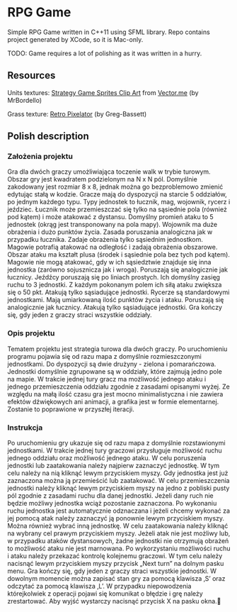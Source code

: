# RPG Game

Simple RPG Game written in C++11 using SFML library. Repo contains project generated by XCode, so it is Mac-only.

TODO: Game requires a lot of polishing as it was written in a hurry.

## Resources

Units textures: [Strategy Game Sprites Clip Art](http://pl.vector.me/browse/136985/strategy_game_sprites_clip_art) from [Vector.me](http://vector.me") (by MrBordello)

Grass texture: [Retro Pixelator](https://forum.unity3d.com/threads/released-free-texture-a-day-retro-pixelator-give-your-textures-that-retro-look.330649/) (by Greg-Bassett)

## Polish description

### Założenia projektu
Gra dla dwóch graczy umożliwiająca toczenie walk w trybie turowym.
Obszar gry jest kwadratem podzielonym na N x N pól.
Domyślnie zakodowany jest rozmiar 8 x 8, jednak można go bezproblemowo zmienić edytując stałą w kodzie.
Gracze mają do dyspozycji na starcie 5 oddziałów, po jednym każdego typu.
Typy jednostek to łucznik, mag, wojownik, rycerz i jeździec.
Łucznik może przemieszczać się tylko na sąsiednie pola (również pod kątem) i może atakować z dystansu. Domyślny promień ataku to 5 jednostek (okrąg jest transponowany na pola mapy).
Wojownik ma duże obrażenia i dużo punktów życia. Zasada poruszania analogiczna jak w przypadku łucznika. Zadaje obrażenia tylko sąsiednim jednostkom.
Magowie potrafią atakować na odległość i zadają obrażenia obszarowe. Obszar ataku ma kształt plusa (środek i sąsiednie pola bez tych pod kątem). Magowie nie mogą atakować, gdy w ich sąsiedztwie znajduje się inna jednostka (zarówno sojusznicza jak i wroga). Poruszają się analogicznie jak łucznicy.
Jeźdźcy poruszają się po liniach prostych. Ich domyślny zasięg ruchu to 3 jednostki. Z każdym pokonanym polem ich siłą ataku zwiększa się o 50 pkt. Atakują tylko sąsiadujące jednostki.
Rycerze są standardowymi jednostkami. Mają umiarkowaną ilość punktów życia i ataku. Poruszają się analogicznie jak łucznicy. Atakują tylko sąsiadujące jednostki.
Gra kończy się, gdy jeden z graczy straci wszystkie oddziały.

### Opis projektu
Tematem projektu jest strategia turowa dla dwóch graczy. Po uruchomieniu programu pojawia się od razu mapa z domyślnie rozmieszczonymi jednostkami. Do dyspozycji są dwie drużyny - zielona i pomarańczowa. Jednostki domyślnie zgrupowane są w oddziały, które zajmują jedno pole na mapie. W trakcie jednej tury gracz ma możliwość jednego ataku i jednego przemieszczenia oddziału zgodnie z zasadami opisanymi wyżej. Ze względu na małą ilość czasu gra jest mocno minimalistyczna i nie zawiera efektów dźwiękowych ani animacji, a grafika jest w formie elementarnej. Zostanie to poprawione w przyszłej iteracji.

### Instrukcja
Po uruchomieniu gry ukazuje się od razu mapa z domyślnie rozstawionymi jednostkami. W trakcie jednej tury graczowi przysługuje możliwość ruchu jednego oddziału oraz możliwość jednego ataku. W celu poruszenia jednostki lub zaatakowania należy najpierw zaznaczyć jednostkę. W tym celu należy na nią kliknąć lewym przyciskiem myszy. Gdy jednostka jest już zaznaczona można ją przemieścić lub zaatakować. W celu przemieszczenia jednostki należy kliknąć lewym przyciskiem myszy na jedno z pobliski pusty pól zgodnie z zasadami ruchu dla danej jednostki. Jeżeli dany ruch nie będzie możliwy jednostka wciąż pozostanie zaznaczona. Po wykonaniu ruchu jednostka jest automatycznie odznaczana i jeżeli chcemy wykonać za jej pomocą atak należy zaznaczyć ją ponownie lewym przyciskiem myszy. Można również wybrać inną jednostkę. W celu zaatakowania należy kliknąć na wybrany cel prawym przyciskiem myszy. Jeżeli atak nie jest możliwy lub, w przypadku ataków dystansowych, żadne jednostki nie otrzymują obrażeń to możliwość ataku nie jest marnowana. Po wykorzystaniu możliwości ruchu i ataku należy przekazać kontrolę kolejnemu graczowi. W tym celu należy nacisnąć lewym przyciskiem myszy przycisk „Next turn” na dolnym pasku menu. Gra kończy się, gdy jeden z graczy straci wszystkie jednostki. W dowolnym momencie można zapisać stan gry za pomocą klawisza ‚S’ oraz odczytać za pomocą klawisza ‚L’. W przypadku niepowodzenia którejkolwiek z operacji pojawi się komunikat o błędzie i grę należy zrestartować. Aby wyjść wystarczy nacisnąć przycisk X na pasku okna.
